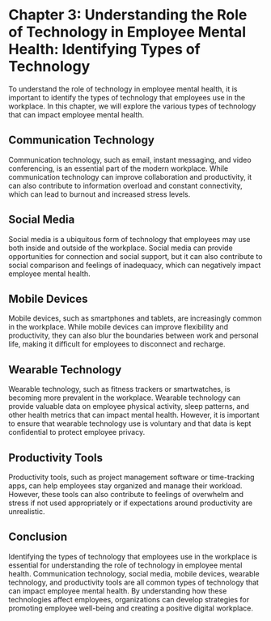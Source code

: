 Chapter 3: Understanding the Role of Technology in Employee Mental Health: Identifying Types of Technology
==========================================================================================================

To understand the role of technology in employee mental health, it is important to identify the types of technology that employees use in the workplace. In this chapter, we will explore the various types of technology that can impact employee mental health.

Communication Technology
------------------------

Communication technology, such as email, instant messaging, and video conferencing, is an essential part of the modern workplace. While communication technology can improve collaboration and productivity, it can also contribute to information overload and constant connectivity, which can lead to burnout and increased stress levels.

Social Media
------------

Social media is a ubiquitous form of technology that employees may use both inside and outside of the workplace. Social media can provide opportunities for connection and social support, but it can also contribute to social comparison and feelings of inadequacy, which can negatively impact employee mental health.

Mobile Devices
--------------

Mobile devices, such as smartphones and tablets, are increasingly common in the workplace. While mobile devices can improve flexibility and productivity, they can also blur the boundaries between work and personal life, making it difficult for employees to disconnect and recharge.

Wearable Technology
-------------------

Wearable technology, such as fitness trackers or smartwatches, is becoming more prevalent in the workplace. Wearable technology can provide valuable data on employee physical activity, sleep patterns, and other health metrics that can impact mental health. However, it is important to ensure that wearable technology use is voluntary and that data is kept confidential to protect employee privacy.

Productivity Tools
------------------

Productivity tools, such as project management software or time-tracking apps, can help employees stay organized and manage their workload. However, these tools can also contribute to feelings of overwhelm and stress if not used appropriately or if expectations around productivity are unrealistic.

Conclusion
----------

Identifying the types of technology that employees use in the workplace is essential for understanding the role of technology in employee mental health. Communication technology, social media, mobile devices, wearable technology, and productivity tools are all common types of technology that can impact employee mental health. By understanding how these technologies affect employees, organizations can develop strategies for promoting employee well-being and creating a positive digital workplace.
